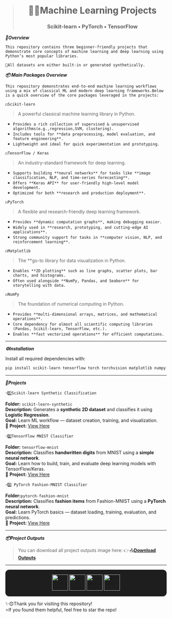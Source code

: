 > <div align="center">
> 
> # 🚀🤖Machine Learning Projects  
> ### Scikit-learn • PyTorch • TensorFlow  
> 
> </div>

***📌Overview***

`This repository contains three beginner-friendly projects that demonstrate core concepts of machine learning and deep learning using Python’s most popular libraries.`

`📩All datasets are either built-in or generated synthetically.`

***📦 Main Packages Overview***

`This repository demonstrates end-to-end machine learning workflows using a mix of classical ML and modern deep learning frameworks.Below is a quick overview of the core packages leveraged in the projects:`

`◻️Scikit-learn`
> A powerful classical machine learning library in Python.  
- `Provides a rich collection of supervised & unsupervised algorithms(e.g.,regression,SVM, clustering).`  
- `Includes tools for **data preprocessing, model evaluation, and feature engineering**.` 
- `Lightweight and ideal for quick experimentation and prototyping.`  

`◻️TensorFlow / Keras`  
> An industry-standard framework for deep learning.  
- `Supports building **neural networks** for tasks like **image classification, NLP, and time-series forecasting**.` 
- `Offers **Keras API** for user-friendly high-level model development.` 
- `Optimized for both **research and production deployment**.` 

`◻️PyTorch`
> A flexible and research-friendly deep learning framework.  
- `Provides **dynamic computation graphs**, making debugging easier.`  
- `Widely used in **research, prototyping, and cutting-edge AI applications**.`
- `Strong community support for tasks in **computer vision, NLP, and reinforcement learning**.` 

`◻️Matplotlib` 
> The **go-to library for data visualization in Python.  
- `Enables **2D plotting** such as line graphs, scatter plots, bar charts, and histograms.`  
- `Often used alongside **NumPy, Pandas, and Seaborn** for storytelling with data.`  

`◻️NumPy` 
> The foundation of numerical computing in Python.  
- `Provides **multi-dimensional arrays, matrices, and mathematical operations**.`  
- `Core dependency for almost all scientific computing libraries (Pandas, Scikit-learn, TensorFlow, etc.).` 
- `Enables **fast vectorized operations** for efficient computations.`

---
***⚙️Installation*** 

Install all required dependencies with: 
```bash
pip install scikit-learn tensorflow torch torchvision matplotlib numpy
```
---
***📂Projects***  

-`1️⃣Scikit-learn Synthetic Classification` 

**Folder:** `scikit-learn-synthetic`  
**Description:** Generates a **synthetic 2D dataset** and classifies it using **Logistic Regression**.  
**Goal:** Learn ML workflow — dataset creation, training, and visualization.  
🔗 **Project:** [View Here](./scikit-learn-synthetic)  

-`2️⃣TensorFlow MNIST Classifier`  

**Folder:** `tensorflow-mnist`  
**Description:** Classifies **handwritten digits** from MNIST using a **simple neural network**.  
**Goal:** Learn how to build, train, and evaluate deep learning models with TensorFlow/Keras.  
🔗 **Project:** [View Here](./tensorflow-mnist)  

-`3️⃣ PyTorch Fashion-MNIST Classifier`
  
**Folder:**`pytorch-fashion-mnist`  
**Description:** Classifies **fashion items** from Fashion-MNIST using a **PyTorch neural network**.  
**Goal:** Learn PyTorch basics — dataset loading, training, evaluation, and predictions.  
🔗 **Project:** [View Here](./pytorch-fashion-mnist)  

---
***📦Project Outputs*** 

>You can download all project outputs image here:
👉📤[**Download Outputs**](./outputs/project_outputs.zip)  

--- 

<p align="center" style="background-color:#1e1e1e; padding:15px; border-radius:12px;">
  <a href="https://www.python.org/" target="_blank">
    <img src="https://cdn.jsdelivr.net/gh/devicons/devicon/icons/python/python-original.svg" alt="Python" width="50" height="50"/>
  </a>
  <a href="https://scikit-learn.org/" target="_blank">
    <img src="https://upload.wikimedia.org/wikipedia/commons/0/05/Scikit_learn_logo_small.svg" alt="Scikit-learn" width="50" height="50"/>
  </a>
  <a href="https://www.tensorflow.org/" target="_blank">
    <img src="https://cdn.jsdelivr.net/gh/devicons/devicon/icons/tensorflow/tensorflow-original.svg" alt="TensorFlow" width="50" height="50"/>
  </a>
  <a href="https://pytorch.org/" target="_blank">
    <img src="https://cdn.jsdelivr.net/gh/devicons/devicon/icons/pytorch/pytorch-original.svg" alt="PyTorch" width="50" height="50"/>
  </a>
</p>

✨😊Thank you for visiting this repository!  
⭐If you found them helpful, feel free to star the repo!  